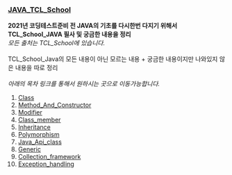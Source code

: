 ### [JAVA_TCL_School](http://www.tcpschool.com/java/intro)


__2021년 코딩테스트준비 전 JAVA의 기초를 다시한번 다지기 위해서 TCL_School_JAVA 필사 및 궁금한 내용을 정리__ </br>
_모든 출처는 TCL_School에 있습니다._ 
</br></br>
TCL_School_Java의 모든 내용이 아닌 모르는 내용 + 궁금한 내용이지만 나와있지 않은 내용을 따로 정리
</br>
</br>
_아래의 목차 링크를 통해서 원하시는 곳으로 이동가능합니다._

1. [Class](https://github.com/llhbum/JAVA_TCL_School/blob/master/src/Class.java)
2. [Method_And_Constructor](https://github.com/llhbum/JAVA_TCL_School/blob/master/src/Method_And_Constructor.java)
3. [Modifier](https://github.com/llhbum/JAVA_TCL_School/blob/master/src/Modifier.java)
4. [Class_member](https://github.com/llhbum/JAVA_TCL_School/blob/master/src/Class_member.java)
5. [Inheritance](https://github.com/llhbum/JAVA_TCL_School/blob/master/src/Inheritance.java)
6. [Polymorphism](https://github.com/llhbum/JAVA_TCL_School/blob/master/src/Polymorphism.java)
7. [Java_Api_class](https://github.com/llhbum/JAVA_TCL_School/blob/master/src/Java_Api_class.java)
8. [Generic](https://github.com/llhbum/JAVA_TCL_School/blob/master/src/Generic.java)
9. [Collection_framework](https://github.com/llhbum/JAVA_TCL_School/blob/master/src/Collection_framework.java)
10. [Exception_handling](https://github.com/llhbum/JAVA_TCL_School/blob/master/src/Exception_handling.java)



